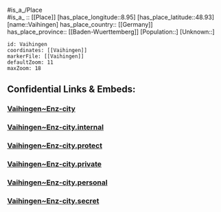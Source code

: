 ﻿---
location: [48.93,8.95] 
mapzoom: [7,12] 
mapmarker: city 
type: City
tags:
- geo/City


SpocWebEntityId: 35165
isDeleted: false
confidential: public

---
#is_a_/Place  
#is_a_ :: [[Place]] 
[has_place_longitude::8.95] 
[has_place_latitude::48.93] 
[name::Vaihingen] 
has_place_country:: [[Germany]]  
has_place_province:: [[Baden-Wuerttemberg]] 
[Population::] 
[Unknown::] 


```leaflet
id: Vaihingen
coordinates: [[Vaihingen]] 
markerFile: [[Vaihingen]] 
defaultZoom: 11 
maxZoom: 18
```


## Confidential Links & Embeds: 

### [Vaihingen~Enz-city](/_public/Earth/Continent/Europe/Europe~Central/Germany/Germany~West/Baden-Wuerttemberg/counties~BW/Ludwigsburg/cities~Ludwigsburg/Vaihingen~Enz/boroughs~Vaihingen~Enz/Vaihingen~Enz-city.md) 

### [Vaihingen~Enz-city.internal](/_internal/Earth/Continent/Europe/Europe~Central/Germany/Germany~West/Baden-Wuerttemberg/counties~BW/Ludwigsburg/cities~Ludwigsburg/Vaihingen~Enz/boroughs~Vaihingen~Enz/Vaihingen~Enz-city.internal.md) 

### [Vaihingen~Enz-city.protect](/_protect/Earth/Continent/Europe/Europe~Central/Germany/Germany~West/Baden-Wuerttemberg/counties~BW/Ludwigsburg/cities~Ludwigsburg/Vaihingen~Enz/boroughs~Vaihingen~Enz/Vaihingen~Enz-city.protect.md) 

### [Vaihingen~Enz-city.private](/_private/Earth/Continent/Europe/Europe~Central/Germany/Germany~West/Baden-Wuerttemberg/counties~BW/Ludwigsburg/cities~Ludwigsburg/Vaihingen~Enz/boroughs~Vaihingen~Enz/Vaihingen~Enz-city.private.md) 

### [Vaihingen~Enz-city.personal](/_personal/Earth/Continent/Europe/Europe~Central/Germany/Germany~West/Baden-Wuerttemberg/counties~BW/Ludwigsburg/cities~Ludwigsburg/Vaihingen~Enz/boroughs~Vaihingen~Enz/Vaihingen~Enz-city.personal.md) 

### [Vaihingen~Enz-city.secret](/_secret/Earth/Continent/Europe/Europe~Central/Germany/Germany~West/Baden-Wuerttemberg/counties~BW/Ludwigsburg/cities~Ludwigsburg/Vaihingen~Enz/boroughs~Vaihingen~Enz/Vaihingen~Enz-city.secret.md) 
